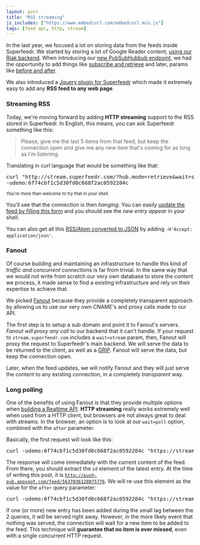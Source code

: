 ```yaml
---
layout: post
title: "RSS streaming"
js_includes: ["https://www.embedcurl.com/embedcurl.min.js"]
tags: [feed api, http, stream]
---
```


In the last year, we focused a lot on storing data from the feeds inside Superfeedr. We started by storing a lot of Google Reader content, [using our Riak backend](http://blog.superfeedr.com/google-reader-api-riak/). When introducing our [new PubSubHubbub endpoint](http://blog.superfeedr.com/push-endpoint/), we had the opportunity to add things like [subscribe and retrieve](http://blog.superfeedr.com/subscribe-retrieve/) and later, params like [before and after](http://blog.superfeedr.com/retrieve-before-after/). 

We also introduced a [Jquery plugin for Superfeedr](http://blog.superfeedr.com/jquery-superfeedr/) which made it extremely easy to add any **RSS feed to any web page**.

### Streaming RSS

Today, we're moving forward by adding **HTTP streaming** support to the RSS stored in Superfeedr. In English, this means, you can ask Superfeedr something like this:

> Please, give me the last 5 items from that feed, but keep the connection open and give me any new item that's coming for as long as I'm listening.

Translating in curl language that would be something like that:

<pre class="embedcurl" width="100%">curl "http://stream.superfeedr.com/?hub.mode=retrieve&wait=stream&hub.topic=http://push-pub.appspot.com/feed" 
-udemo:6f74cbf1c5d30fd0c668f2ac0592204c</pre>

<small>You're more than welcome to try that in your shell.</small>

You'll see that the connection is then *hanging*. You can easily [update the feed by filling this form](http://push-pub.appspot.com/) and you should see the *new entry appear* in your shell.

You can also get all this [RSS/Atom converted to JSON](http://documentation.superfeedr.com/schema.html#json) by adding <code>-H'Accept: application/json'</code>.

### Fanout

Of course building and maintaining an infrastructure to handle this kind of *traffic and concurrent connections* is far from trivial. In the same way that we would not write from scratch our very own database to store the content we process, it made sense to find a existing infrastructure and rely on their expertise to achieve that.

We picked [Fanout](https://fanout.io/) because they provide a completely transparent approach by allowing us to use our very own CNAME's and proxy calls made to our API. 

The first step is to setup a sub domain and point it to Fanout's servers. *Fanout will proxy any call* to our backend that it can't handle. If your request to `stream.superfeedr.com` includes a `wait=stream` param, then, Fanout will proxy the request to Superfeedr's main backend. We will serve the data to be returned to the client, as well as a [GRIP](http://blog.fanout.io/2013/02/10/http-grip-proxy-hold-technique/). Fanout will serve the data, but keep the connection open.

Later, when the feed updates, we will notify Fanout and they will just serve the content to any existing connection, in a completely *transparent* way.

### Long polling

One of the benefits of using Fanout is that they provide multiple options when [building a Realtime API](https://fanout.io/docs/devguide.html#building-a-realtime-api). **HTTP streaming** really works extremely well when used from a HTTP client, but browsers are not always great to deal with streams. In the browser, an option is to look at our <code>wait=poll</code> option, combined with the <code>after</code> parameter.

Basically, the first request will look like this:

<pre class="embedcurl" width="100%">curl -udemo:6f74cbf1c5d30fd0c668f2ac0592204c "https://stream.superfeedr.com?hub.mode=retrieve&wait=stream&hub.topic=http%3A%2F%2Fpush-pub.appspot.com%2Ffeed"</pre>

The response will come immediately with the current content of the feed. From there, you should extract the <code>id</code> element of the latest entry. At the time of writing this post, it is <code>http://push-pub.appspot.com/feed/5637036128075776</code>. We will re-use this element as the value for the <code>after</code> query parameter:

<pre class="embedcurl" width="100%">curl -udemo:6f74cbf1c5d30fd0c668f2ac0592204c "https://stream.superfeedr.com?format=json&hub.mode=retrieve&wait=poll&after=hhttp%3A%2F%2Fpush-pub.appspot.com%2Ffeed%2F5637036128075776&hub.topic=http%3A%2F%2Fpush-pub.appspot.com%2Ffeed"</pre>

If one (or more) new entry has been added during the small lag between the 2 queries, it will be served right away. However, in the more likely event that nothing was served, the connection will wait for a new item to be added to the feed. This technique will **guarantee that no item is ever missed**, even with a single concurrent HTTP request.




